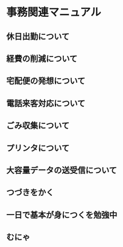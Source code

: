 # 事務関連マニュアル
## 休日出勤について
## 経費の削減について
## 宅配便の発想について
## 電話来客対応について
## ごみ収集について
## プリンタについて
## 大容量データの送受信について

## つづきをかく
## 一日で基本が身につくを勉強中
## むにゃ